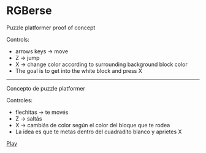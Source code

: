 # RGBerse
Puzzle platformer proof of concept

Controls: 

- arrows keys -> move
- Z -> jump
- X -> change color according to surrounding background block color
- The goal is to get into the white block and press X

------

Concepto de puzzle platformer

Controles: 

- flechitas -> te movés
- Z -> saltás
- X -> cambiás de color según el color del bloque que te rodea
- La idea es que te metas dentro del cuadradito blanco y aprietes X

[Play](https://streq.github.io/RGBerse)
